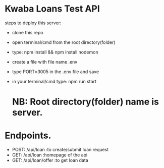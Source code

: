 # Kwaba Loans Test API

 steps to deploy this server:
  - clone this repo
  - open terminal/cmd from the root directory(folder)
  - type: npm install && npm install nodemon
  - create a file with file name .env
  - type PORT=3005 in the .env file and save
  - in your terminal/cmd type: npm run start

    # NB: Root directory(folder) name is server.

# Endpoints.

  - POST: /api/loan           :to create/submit loan request
  - GET: /api/loan            :homepage of the api
  - GET: /api/loan/offer       :to get loan data 
